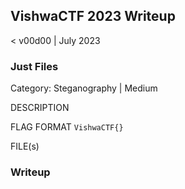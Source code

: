 ## VishwaCTF 2023 Writeup

< v00d00 | July 2023

### Just Files
Category: Steganography | Medium

DESCRIPTION

FLAG FORMAT
`VishwaCTF{}`

FILE(s)


### Writeup

